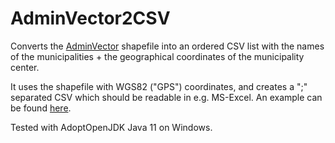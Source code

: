 # AdminVector2CSV

Converts the [AdminVector](https://www.geo.be/catalog/details/fb1e2993-2020-428c-9188-eb5f75e284b9?l=en) shapefile into an ordered CSV list with the names 
of the municipalities + the geographical coordinates of the municipality center.

It uses the shapefile with WGS82 ("GPS") coordinates, and creates a ";" separated CSV which should be readable in e.g. MS-Excel.
An example can be found [here](/example).

Tested with AdoptOpenJDK Java 11 on Windows.
